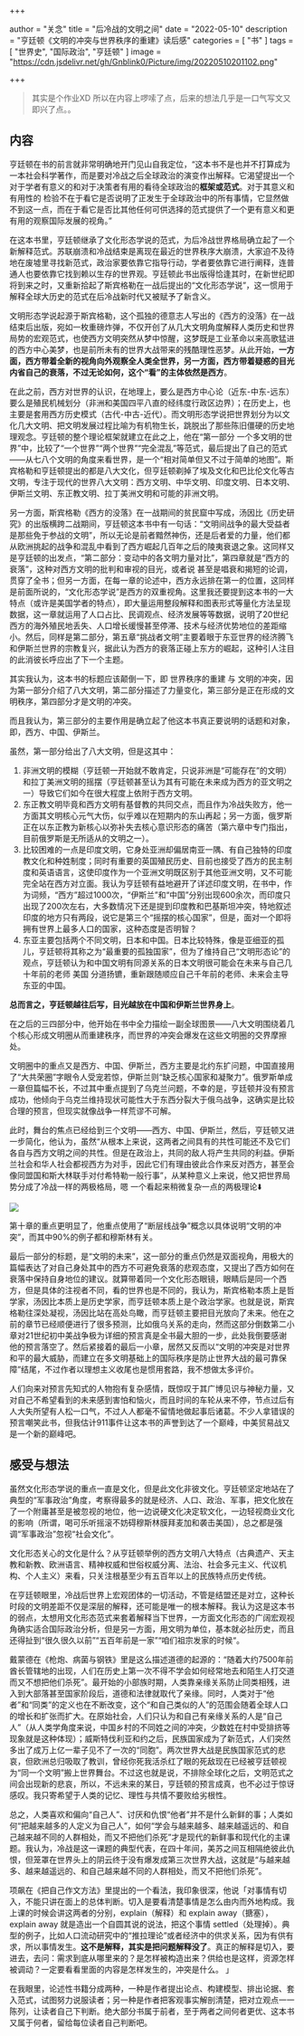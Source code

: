 +++

author = "关念"
title = "后冷战的文明之间"
date = "2022-05-10"
description = "亨廷顿《文明的冲突与世界秩序的重建》读后感"
categories = [
    "书"
]
tags = [
    "世界史",
    "国际政治",
    "亨廷顿"
]
image = "https://cdn.jsdelivr.net/gh/Gnblink0/Picture/img/20220510201102.png"

+++

> 其实是个作业XD 所以在内容上啰嗦了点，后来的想法几乎是一口气写文又即兴了点。。

## 内容

亨廷顿在书的前言就非常明确地开门见山自我定位，“这本书不是也并不打算成为一本社会科学著作，而是要对冷战之后全球政治的演变作出解释。它渴望提出一个对于学者有意义的和对于决策者有用的看待全球政治的**框架或范式**。对于其意义和有用性的 检验不在于看它是否说明了正发生于全球政治中的所有事情，它显然做不到这一点，而在于看它是否比其他任何可供选择的范式提供了一个更有意义和更有用的观察国际发展的视角。”

在这本书里，亨廷顿继承了文化形态学说的范式，为后冷战世界格局确立起了一个新解释范式。苏联崩溃和冷战结束是离现在最近的世界秩序大崩溃，大家迫不及待地在废墟里寻找新范式，政治家要依靠它指导行动，学者要依靠它进行阐释，连普通人也要依靠它找到赖以生存的世界观。亨廷顿此书出版得恰逢其时，在新世纪即将到来之时，又重新拾起了斯宾格勒在一战后提出的“文化形态学说”，这一惯用于解释全球大历史的范式在后冷战新时代又被赋予了新含义。

文明形态学说起源于斯宾格勒，这个孤独的德意志人写出的《西方的没落》在一战结束后出版，宛如一枚重磅炸弹，不仅开创了从几大文明角度解释人类历史和世界局势的宏观范式，也使西方文明突然从梦中惊醒，这梦既是工业革命以来高歌猛进的西方中心美梦，也是前所未有的世界大战带来的残酷理性恶梦。从此开始，**一方面，西方带着全新的视角向外观察全人类全世界，另一方面，西方带着疑惑的目光内省自己的衰落，不过无论如何，这个“看”的主体依然是西方**。

在此之前，西方对世界的认识，在地理上，要么是西方中心论（近东-中东-远东）要么是殖民机械划分（非洲和美国四平八直的经纬度行政区边界）；在历史上，也主要是套用西方历史模式（古代-中古-近代）。而文明形态学说把世界划分为以文化几大文明、把文明发展过程比喻为有机物生长，跳脱出了那些陈旧僵硬的历史地理观念。亨廷顿的整个理论框架就建立在此之上，他在“第一部分 一个多文明的世界”中，比较了“一个世界”“两个世界”“完全混乱”等范式，最后提出了自己的范式——从七八个文明的角度来看世界，是一个“相对简单但又不过于简单的地图”。斯宾格勒和亨廷顿提出的都是八大文化，但亨廷顿剃掉了埃及文化和巴比伦文化等古文明，专注于现代的世界八大文明：西方文明、中华文明、印度文明、日本文明、伊斯兰文明、东正教文明、拉丁美洲文明和可能的非洲文明。

另一方面，斯宾格勒《西方的没落》在一战期间的贫民窟中写成，汤因比《历史研究》的出版横跨二战期间，亨廷顿这本书中有一句话：“文明间战争的最大受益者是那些免于参战的文明”，所以无论是前者黯然神伤，还是后者爱的力量，他们都从欧洲挑起的战争和混乱中看到了西方崛起几百年之后的陵夷衰退之象。这同样又是亨廷顿的出发点，“第二部分：变动中的各文明力量对比”，第四章就是“西方的衰落”，这种对西方文明的批判和审视的目光，或者说 甚至是唱衰和揭短的论调，贯穿了全书；但另一方面，在每一章的论述中，西方永远排在第一的位置，这同样是前面所说的，“文化形态学说”是西方的双重视角。这里我还要提到这本书的一大特点（或许是美国学者的特点），即大量运用整段解释和图表形式等量化方法呈现数据，这一章就运用了人口占比、民调观点、经济发展等等数据，说明了20世纪西方的海外殖民地丢失、人口增长缓慢甚至停滞、技术与经济优势地位的差距缩小。然后，同样是第二部分，第五章“挑战者文明”主要着眼于东亚世界的经济腾飞和伊斯兰世界的宗教复兴，据此认为西方的衰落正碰上东方的崛起，这种引人注目的此消彼长呼应出了下一个主题。

其实我认为，这本书的标题应该颠倒一下，即 世界秩序的重建 与 文明的冲突，因为第一部分介绍了八大文明，第二部分描述了力量变化，第三部分是正在形成的文明秩序，第四部分才是文明的冲突。

而且我认为，第三部分的主要作用是确立起了他这本书真正要说明的话题和对象，即，西方、中国、伊斯兰。

虽然，第一部分给出了八大文明，但是这其中：

1. 非洲文明的模糊（亨廷顿一开始就不敢肯定，只说非洲是“可能存在”的文明）和拉丁美洲文明的摇摆（亨廷顿甚至认为其有可能在未来成为西方的亚文明之一）导致它们如今在很大程度上依附于西方文明。
2. 东正教文明毕竟和西方文明有基督教的共同交点，而且作为冷战失败方，他一方面其文明核心元气大伤，似乎难以在短期内的东山再起；另一方面，俄罗斯正在以东正教为新核心以弥补失去核心意识形态的痛苦（第六章中专门指出，目前俄罗斯是无所适从的文明之一）。
3. 比较困难的一点是印度文明，它身处亚洲却偏居南亚一隅、有自己独特的印度教文化和种姓制度；同时有重要的英国殖民历史、目前也接受了西方的民主制度和英语语言，这使印度作为一个亚洲文明既区别于其他亚洲文明，又不可能完全站在西方对立面。我认为亨廷顿有益地避开了详述印度文明，在书中，作为词频，“西方”超过1000次，“伊斯兰”和“中国”分别出现600余次，而印度只出现了200次左右，大多数情况下还是提到印度教和巴基斯坦冲突，特地叙述印度的地方只有两段，说它是第三个“摇摆的核心国家”，但是，面对一个即将拥有世界上最多人口的国家，这种态度是否明智？
4. 东亚主要包括两个不同文明，日本和中国。日本比较特殊，像是亚细亚的孤儿，亨廷顿将其称之为“最重要的孤独国家”，但为了维持自己“文明形态论”的观点，亨廷顿认为和中国文明有同源关系的日本文明很可能会在未来与自己几十年前的老师 美国 分道扬镳，重新跟随顺应自己千年前的老师、未来会主导东亚的中国。

**总而言之，亨廷顿越往后写，目光越放在中国和伊斯兰世界身上**。

在之后的三四部分中，他开始在书中全力描绘一副全球图景——八大文明围绕着几个核心形成文明圈从而重建秩序，而世界的冲突会爆发在这些文明圈的交界摩擦处。

文明圈中的重点又是西方、中国、伊斯兰，西方主要是北约东扩问题，中国直接用了“大共荣圈”字眼令人受宠若惊，伊斯兰则“缺乏核心国家和凝聚力”。俄罗斯单成一章但篇幅不长，不过其中重点提到了乌克兰问题，不幸的是，亨廷顿并没有预言成功，他倾向于乌克兰维持现状可能性大于东西分裂大于俄乌战争，这确实是比较合理的预言，但现实就像战争一样荒谬不可解。

此时，舞台的焦点已经给到三个文明——西方、中国、伊斯兰，然后，亨廷顿又进一步简化，他认为，虽然“从根本上来说，这两者之间具有的共性可能还不及它们各自与西方文明之间的共性。但是在政治上，共同的敌人将产生共同的利益。伊斯兰社会和华人社会都视西方为对手，因此它们有理由彼此合作来反对西方，甚至会像同盟国和斯大林联手对付希特勒一般行事”，从某种意义上来说，他又把世界局势分成了冷战一样的两极格局，嗯 一个看起来稍微复杂一点的两极理论⬇️

![](https://cdn.jsdelivr.net/gh/Gnblink0/Picture/img/20220510171101.png)

第十章的重点更明显了，他重点使用了“断层线战争”概念以具体说明“文明的冲突”，而其中90%的例子都和穆斯林有关。

最后一部分的标题，是“文明的未来”，这一部分的重点仍然是双面视角，用极大的篇幅表达了对自己身处其中的西方不可避免衰落的悲观态度，又提出了西方如何在衰落中保持自身地位的建议。就算带着同一个文化形态眼镜，眼睛后是同一个西方，但是具体的注视者不同，看的世界也是不同的，我认为，斯宾格勒本质上是哲学家，汤因比本质上是历史学家，而亨廷顿本质上是个政治学家。也就是说，斯宾格勒往深处凝视，汤因比站在高处鸟瞰，而亨廷顿主要把目光放向了未来。他在之前的章节已经顺便进行了很多预测，比如俄乌关系的走向，然而这部分倒数第二小章对21世纪初中美战争极为详细的预言真是全书最大胆的一步，此处我倒要感谢他的预言落空了。然后紧接着的最后一小章，居然又反而以“文明的冲突是对世界和平的最大威胁，而建立在多文明基础上的国际秩序是防止世界大战的最可靠保障”结尾，不过作者以理想主义收尾也是惯用套路，我不想做太多评价。

人们向来对预言先知式的人物抱有复杂感情，既惊叹于其广博见识与神秘力量，又对自己不希望看到的未来感到害怕和恼火，而且时间的车轮从来不停，节点过后有人大失所望有人松一口气，不过人人都毫不留情地做起事后诸葛。不少人拿错误的预言嘲笑此书，但我估计911事件让这本书的声誉到达了一个巅峰，中美贸易战又是一个新的巅峰吧。



## 感受与想法

虽然文化形态学说的重点一直是文化，但是此文化非彼文化。亨廷顿坚定地站在了典型的“军事政治”角度，考察得最多的就是经济、人口、政治、军事，把文化放在了一个附庸甚至是被忽视的地位，他一边说硬文化决定软文化，一边轻视商业文化的影响（所谓，喝可乐听摇滚不妨碍穆斯林膜拜麦加和袭击美国），总之都是强调“军事政治”忽视“社会文化”。

文化形态关心的文化是什么？从亨廷顿举例的西方文明八大特点（古典遗产、天主教和新教、欧洲语言、精神权威和世俗权威分离、法治、社会多元主义、代议机构、个人主义）来看，只关注根基至少有五百年以上的民族特点历史传统。

在亨廷顿眼里，冷战后世界上宏观团体的一切活动，不管是结盟还是对立，这种长时段的文明差距不仅是深层的解释，还可能是唯一的根本解释。我认为这是这本书的弱点，太想用文化形态范式来套着解释当下世界，一方面文化形态的广阔宏观视角确实适合国际政治分析，但是另一方面，用文明为单位，基本就必扯历史，而且还得扯到“很久很久以前”“五百年前是一家”“咱们祖宗发家的时候“。

戴蒙德在《枪炮、病菌与钢铁》里是这么描述道德的起源的：“随着大约7500年前酋长管辖地的出现，人们在历史上第一次不得不学会如何经常地去和陌生人打交道而又不想把他们杀死”。最开始的小部族时期，人类靠亲缘关系防止同类相残，进入到大部落甚至国家阶段后，道德和法律就取代了亲缘。同时，人类对于“他者”和“同类”的定义也在不断改变，这个“和自己类似的人”的范围会随着全球人口的增长和扩张而扩大。在原始社会，人们只认为和自己有亲缘关系的人是“自己人”（从人类学角度来说，中国乡村的不同姓之间的冲突，少数姓在村中受排挤等现象就是这种体现）；威斯特伐利亚和约之后，民族国家成为了新范式，人们突然多出了成万上亿一辈子见不了一次的“同胞”。两次世界大战是民族国家范式的悲哀，但欧洲总归吸取了教训，曾经你死我活杀红了眼的死敌现在已经被亨廷顿视为“同一个文明”搬上世界舞台。不过这也就是说，不排除全球化之后，文明范式之间会出现新的悲哀，所以，不远未来的某日，亨廷顿的预言成真，也不必过于惊讶感叹。我只寄希望于人类的记忆、理性与共情不要败给劣根性。

总之，人类喜欢和偏向“自己人”、讨厌和仇恨“他者”并不是什么新鲜的事；人类如何“把越来越多的人定义为自己人”，如何“学会与越来越多、越来越遥远的、和自己越来越不同的人群相处，而又不把他们杀死”才是现代的新鲜事和现代化的主课题。我认为，冷战是这一课题的典型代表，在四十年间，美苏之间互相隔绝彼此仇恨，但笼罩在世界头上的阴云终于没有爆发成第三次世界大战，这就是“与越来越多、越来越遥远的、和自己越来越不同的人群相处，而又不把他们杀死”。

项飙在《把自己作文方法》里提出的一个看法，我印象很深，他说「对事情有切入，不能只讲在面上的总体判断。切入是要看清楚事情是怎么由内而外地构成。我上课的时候会讲这两者的分别，explain（解释）和 explain away（搪塞），explain away 就是造出一个自圆其说的说法，把这个事情 settled（处理掉）。典型的例子，比如人口流动研究中的“推拉理论”或者经济中的供求关系，因为有供有求，所以事情发生。**这不是解释，其实是把问题解释没了**。真正的解释是切入，要进去，去问：需求到底从哪里来的？是怎样被构造出来？供给也是这样，资源怎样被调动？一定要看看里面的内容是怎样发生的，冲突是什么。 」

在我眼里，论述性书籍分成两种，一种是作者提出论点、构建模型、排出论据、套入范式，试图努力说服读者；另一种是作者把客观事实解剖清楚，把对立观点一一陈列，让读者自己下判断。绝大部分书属于前者，至于两者之间何者更优、这本书又属于何者，留给每位读者自己判断吧。

